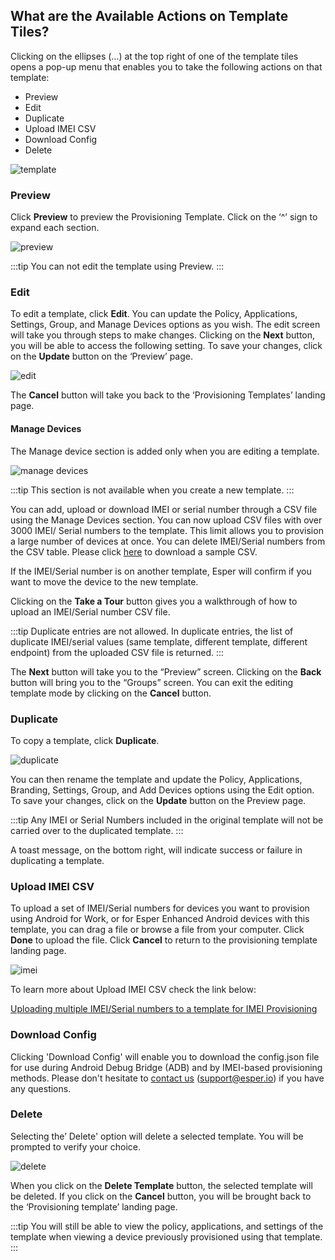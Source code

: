 
## What are the Available Actions on Template Tiles?

Clicking on the ellipses (...) at the top right of one of the template tiles opens a pop-up menu that enables you to take the following actions on that template:

-   Preview 
-   Edit
-   Duplicate
-   Upload IMEI CSV
-   Download Config
-   Delete
    

![template](./images/3_ProvisioningTemplates_Actions.png)

### Preview

Click **Preview** to preview the Provisioning Template. Click on the ‘^’ sign to expand each section.

![preview](./images/4_ProvisioningTemplates_Preview.png)

:::tip
You can not edit the template using Preview.
:::

### Edit

To edit a template, click **Edit**. You can update the Policy, Applications, Settings, Group, and Manage Devices options as you wish. The edit screen will take you through steps to make changes. Clicking on the **Next** button, you will be able to access the following setting. To save your changes, click on the **Update** button on the ‘Preview’ page.

  
![edit](./images/5_ProvisioningTemplates_Edit.png)

The **Cancel** button will take you back to the ‘Provisioning Templates’ landing page.

#### Manage Devices

The Manage device section is added only when you are editing a template.

![manage devices](./images/5a-managedevice.png)

  
:::tip
This section is not available when you create a new template.
:::

You can add, upload or download IMEI or serial number through a CSV file using the Manage Devices section. You can now upload CSV files with over 3000 IMEI/ Serial numbers to the template. This limit allows you to provision a large number of devices at once. You can delete IMEI/Serial numbers from the CSV table. Please click [here](/develop_sample_CSV.csv) to download a sample CSV. 

If the IMEI/Serial number is on another template, Esper will confirm if you want to move the device to the new template.

Clicking on the **Take a Tour** button gives you a walkthrough of how to upload an IMEI/Serial number CSV file.

:::tip
Duplicate entries are not allowed. In duplicate entries, the list of duplicate IMEI/serial values (same template, different template, different endpoint) from the uploaded CSV file is returned.
:::

The **Next** button will take you to the “Preview” screen. Clicking on the **Back** button will bring you to the “Groups” screen. You can exit the editing template mode by clicking on the **Cancel** button.

### Duplicate

To copy a template, click **Duplicate**.

![duplicate](./images/6_ProvisioningTemplates_Duplicate.png)

You can then rename the template and update the Policy, Applications, Branding, Settings, Group, and Add Devices options using the Edit option. To save your changes, click on the **Update** button on the Preview page.

:::tip
Any IMEI or Serial Numbers included in the original template will not be carried over to the duplicated template.
:::

A toast message, on the bottom right, will indicate success or failure in duplicating a template.

### Upload IMEI CSV

To upload a set of IMEI/Serial numbers for devices you want to provision using Android for Work, or for Esper Enhanced Android devices with this template, you can drag a file or browse a file from your computer. Click **Done** to upload the file. Click **Cancel** to return to the provisioning template landing page.

![imei](./images/7_ProvisioningTemplates_IMEI_Upload.png)
  

To learn more about Upload IMEI CSV check the link below: 

[Uploading multiple IMEI/Serial numbers to a template for IMEI Provisioning](../provisioning-methods/imei-provisioning.md)

### Download Config

Clicking 'Download Config' will enable you to download the config.json file for use during Android Debug Bridge (ADB) and by IMEI-based provisioning methods. Please don't hesitate to [contact us](../getting-started/contact.md) ([support@esper.io](mailto:support@esper.io)) if you have any questions.

### Delete

Selecting the’ Delete' option will delete a selected template. You will be prompted to verify your choice.

![delete](./images/8_ProvisioningTemplates_Delete_Template.png)

When you click on the **Delete Template** button, the selected template will be deleted. If you click on the **Cancel** button, you will be brought back to the ‘Provisioning template’ landing page.

:::tip
You will still be able to view the policy, applications, and settings of the template when viewing a device previously provisioned using that template.
:::